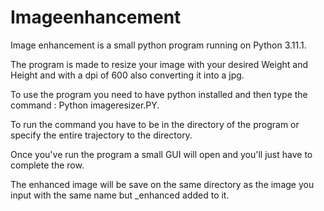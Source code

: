 # Imageenhancement

Image enhancement is a small python program running on Python 3.11.1.

The program is made to resize your image with your desired Weight and Height and with a dpi of 600 also converting it into a jpg.

To use the program you need to have python installed and then type the command : Python imageresizer.PY.

To run the command you have to be in the directory of the program or specify the entire trajectory to the directory.

Once you've run the program a small GUI will open and you'll just have to complete the row.

The enhanced image will be save on the same directory as the image you input with the same name but _enhanced added to it.
